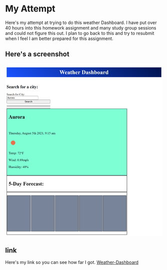 # My Attempt
Here's my attempt at trying to do this weather Dashboard. I have put over 40 hours into this homework assignment and many study group sessions and could not figure this out. I plan to go back to this and try to resubmit when I feel I am better prepared for this assignment.
## Here's a screenshot 
![screenshot of weather app](./assets/images/ww.png)<br>
## link 
Here's my link so you can see how far I got.
[Weather-Dashboard](https://alicedebo.github.io/AIR-weather-wherever/)